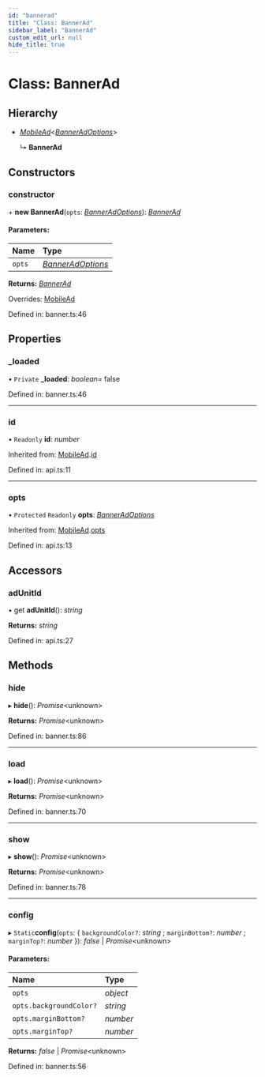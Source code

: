 ```yaml
---
id: "bannerad"
title: "Class: BannerAd"
sidebar_label: "BannerAd"
custom_edit_url: null
hide_title: true
---
```


# Class: BannerAd

## Hierarchy

* [*MobileAd*](mobilead.md)<[*BannerAdOptions*](../interfaces/banneradoptions.md)\>

  ↳ **BannerAd**

## Constructors

### constructor

\+ **new BannerAd**(`opts`: [*BannerAdOptions*](../interfaces/banneradoptions.md)): [*BannerAd*](bannerad.md)

#### Parameters:

Name | Type |
:------ | :------ |
`opts` | [*BannerAdOptions*](../interfaces/banneradoptions.md) |

**Returns:** [*BannerAd*](bannerad.md)

Overrides: [MobileAd](mobilead.md)

Defined in: banner.ts:46

## Properties

### \_loaded

• `Private` **\_loaded**: *boolean*= false

Defined in: banner.ts:46

___

### id

• `Readonly` **id**: *number*

Inherited from: [MobileAd](mobilead.md).[id](mobilead.md#id)

Defined in: api.ts:11

___

### opts

• `Protected` `Readonly` **opts**: [*BannerAdOptions*](../interfaces/banneradoptions.md)

Inherited from: [MobileAd](mobilead.md).[opts](mobilead.md#opts)

Defined in: api.ts:13

## Accessors

### adUnitId

• get **adUnitId**(): *string*

**Returns:** *string*

Defined in: api.ts:27

## Methods

### hide

▸ **hide**(): *Promise*<unknown\>

**Returns:** *Promise*<unknown\>

Defined in: banner.ts:86

___

### load

▸ **load**(): *Promise*<unknown\>

**Returns:** *Promise*<unknown\>

Defined in: banner.ts:70

___

### show

▸ **show**(): *Promise*<unknown\>

**Returns:** *Promise*<unknown\>

Defined in: banner.ts:78

___

### config

▸ `Static`**config**(`opts`: { `backgroundColor?`: *string* ; `marginBottom?`: *number* ; `marginTop?`: *number*  }): *false* \| *Promise*<unknown\>

#### Parameters:

Name | Type |
:------ | :------ |
`opts` | *object* |
`opts.backgroundColor?` | *string* |
`opts.marginBottom?` | *number* |
`opts.marginTop?` | *number* |

**Returns:** *false* \| *Promise*<unknown\>

Defined in: banner.ts:56
